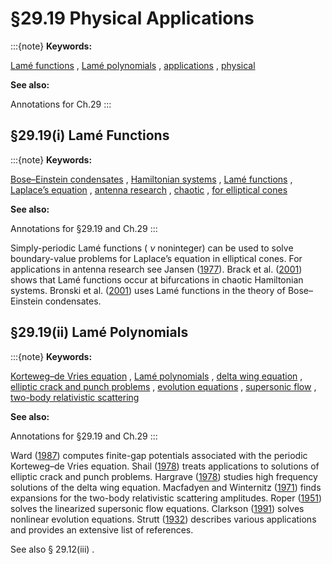 # §29.19 Physical Applications

:::{note}
**Keywords:**

[Lamé functions](http://dlmf.nist.gov/search/search?q=Lam%C3%A9%20functions) , [Lamé polynomials](http://dlmf.nist.gov/search/search?q=Lam%C3%A9%20polynomials) , [applications](http://dlmf.nist.gov/search/search?q=applications) , [physical](http://dlmf.nist.gov/search/search?q=physical)

**See also:**

Annotations for Ch.29
:::


## §29.19(i) Lamé Functions

:::{note}
**Keywords:**

[Bose–Einstein condensates](http://dlmf.nist.gov/search/search?q=Bose%E2%80%93Einstein%20condensates) , [Hamiltonian systems](http://dlmf.nist.gov/search/search?q=Hamiltonian%20systems) , [Lamé functions](http://dlmf.nist.gov/search/search?q=Lam%C3%A9%20functions) , [Laplace’s equation](http://dlmf.nist.gov/search/search?q=Laplace%20equation) , [antenna research](http://dlmf.nist.gov/search/search?q=antenna%20research) , [chaotic](http://dlmf.nist.gov/search/search?q=chaotic) , [for elliptical cones](http://dlmf.nist.gov/search/search?q=for%20elliptical%20cones)

**See also:**

Annotations for §29.19 and Ch.29
:::

Simply-periodic Lamé functions ( $\nu$ noninteger) can be used to solve boundary-value problems for Laplace’s equation in elliptical cones. For applications in antenna research see Jansen ([1977](./bib/J.html#bib1162 "Simple-periodic and Non-periodic Lamé Functions")). Brack et al. ([2001](./bib/B.html#bib341 "Occurrence of periodic Lamé functions at bifurcations in chaotic Hamiltonian systems")) shows that Lamé functions occur at bifurcations in chaotic Hamiltonian systems. Bronski et al. ([2001](./bib/B.html#bib357 "Stability of repulsive Bose-Einstein condensates in a periodic potential")) uses Lamé functions in the theory of Bose–Einstein condensates.


## §29.19(ii) Lamé Polynomials

:::{note}
**Keywords:**

[Korteweg–de Vries equation](http://dlmf.nist.gov/search/search?q=Korteweg%E2%80%93de%20Vries%20equation) , [Lamé polynomials](http://dlmf.nist.gov/search/search?q=Lam%C3%A9%20polynomials) , [delta wing equation](http://dlmf.nist.gov/search/search?q=delta%20wing%20equation) , [elliptic crack and punch problems](http://dlmf.nist.gov/search/search?q=elliptic%20crack%20and%20punch%20problems) , [evolution equations](http://dlmf.nist.gov/search/search?q=evolution%20equations) , [supersonic flow](http://dlmf.nist.gov/search/search?q=supersonic%20flow) , [two-body relativistic scattering](http://dlmf.nist.gov/search/search?q=two-body%20relativistic%20scattering)

**See also:**

Annotations for §29.19 and Ch.29
:::

Ward ([1987](./bib/W.html#bib2368 "The Nahm equations, finite-gap potentials and Lamé functions")) computes finite-gap potentials associated with the periodic Korteweg–de Vries equation. Shail ([1978](./bib/S.html#bib2048 "Lamé polynomial solutions to some elliptic crack and punch problems")) treats applications to solutions of elliptic crack and punch problems. Hargrave ([1978](./bib/H.html#bib1048 "High frequency solutions of the delta wing equations")) studies high frequency solutions of the delta wing equation. Macfadyen and Winternitz ([1971](./bib/M.html#bib1520 "Crossing symmetric expansions of physical scattering amplitudes: The ⁢ O ( 2 , 1 ) group and Lamé functions")) finds expansions for the two-body relativistic scattering amplitudes. Roper ([1951](./bib/R.html#bib1967 "Some Applications of the Lamé Function Solutions of the Linearised Supersonic Flow Equations")) solves the linearized supersonic flow equations. Clarkson ([1991](./bib/C.html#bib513 "Nonclassical Symmetry Reductions and Exact Solutions for Physically Significant Nonlinear Evolution Equations")) solves nonlinear evolution equations. Strutt ([1932](./bib/S.html#bib2182 "Lamésche, Mathieusche, und verwandte Funktionen in Physik und Technik")) describes various applications and provides an extensive list of references.

See also § 29.12(iii) .
